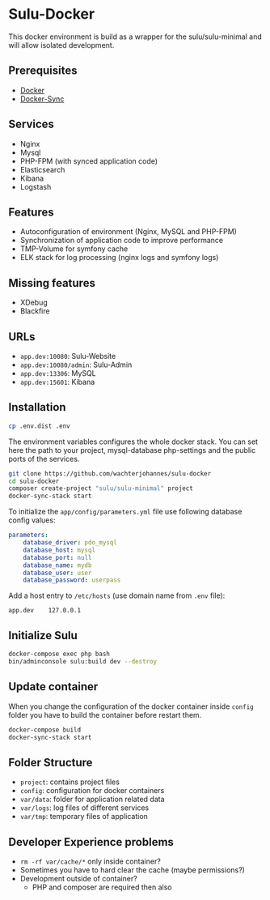 # Sulu-Docker

This docker environment is build as a wrapper for the sulu/sulu-minimal and will allow isolated development.

## Prerequisites

* [Docker](https://docs.docker.com/engine/installation/)
* [Docker-Sync](https://github.com/EugenMayer/docker-sync/wiki/1.-Installation)

## Services

* Nginx
* Mysql
* PHP-FPM (with synced application code)
* Elasticsearch
* Kibana
* Logstash

## Features

* Autoconfiguration of environment (Nginx, MySQL and PHP-FPM)
* Synchronization of application code to improve performance
* TMP-Volume for symfony cache
* ELK stack for log processing (nginx logs and symfony logs)

## Missing features

* XDebug
* Blackfire

## URLs

* `app.dev:10080`: Sulu-Website
* `app.dev:10080/admin`: Sulu-Admin
* `app.dev:13306`: MySQL
* `app.dev:15601`: Kibana

## Installation

```bash
cp .env.dist .env
```

The environment variables configures the whole docker stack. You can set here the path to your project, mysql-database
php-settings and the public ports of the services.

```bash
git clone https://github.com/wachterjohannes/sulu-docker
cd sulu-docker
composer create-project "sulu/sulu-minimal" project
docker-sync-stack start
```

To initialize the `app/config/parameters.yml` file use following database config values:

```yml
parameters:
    database_driver: pdo_mysql
    database_host: mysql
    database_port: null
    database_name: mydb
    database_user: user
    database_password: userpass
```

Add a host entry to `/etc/hosts` (use domain name from `.env` file):

```
app.dev    127.0.0.1
```

## Initialize Sulu

```bash
docker-compose exec php bash
bin/adminconsole sulu:build dev --destroy
```

## Update container

When you change the configuration of the docker container inside `config` folder you have to build the container before
restart them.

```bash
docker-compose build
docker-sync-stack start
```

## Folder Structure

* `project`: contains project files 
* `config`: configuration for docker containers
* `var/data`: folder for application related data
* `var/logs`: log files of different services
* `var/tmp`: temporary files of application

## Developer Experience problems

* `rm -rf var/cache/*` only inside container?
* Sometimes you have to hard clear the cache (maybe permissions?)
* Development outside of container?
  - PHP and composer are required then also 
